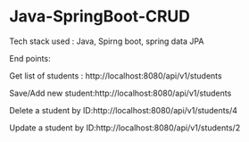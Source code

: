 # Java-SpringBoot-CRUD

Tech stack used : Java, Spirng boot, spring data JPA

End points:

Get list of students : http://localhost:8080/api/v1/students

Save/Add new student:http://localhost:8080/api/v1/students

Delete a student by ID:http://localhost:8080/api/v1/students/4

Update a student by ID:http://localhost:8080/api/v1/students/2
